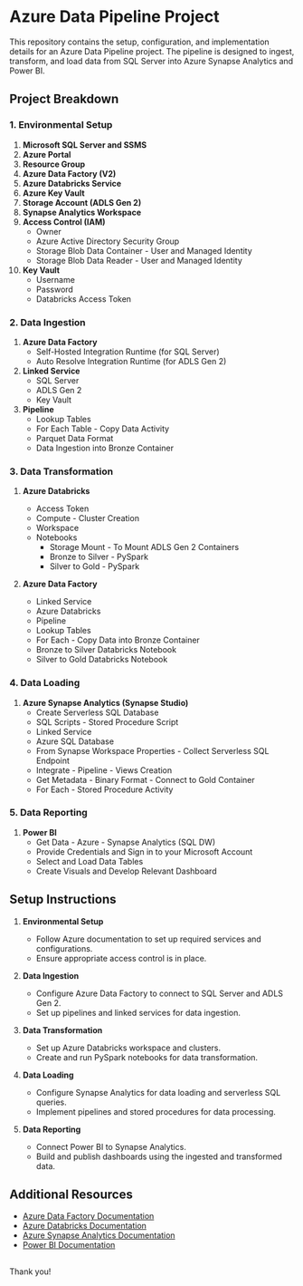 # Azure Data Pipeline Project

This repository contains the setup, configuration, and implementation details for an Azure Data Pipeline project. The pipeline is designed to ingest, transform, and load data from SQL Server into Azure Synapse Analytics and Power BI.

## Project Breakdown

### 1. Environmental Setup

1. **Microsoft SQL Server and SSMS**
2. **Azure Portal**
3. **Resource Group**
4. **Azure Data Factory (V2)**
5. **Azure Databricks Service**
6. **Azure Key Vault**
7. **Storage Account (ADLS Gen 2)**
8. **Synapse Analytics Workspace**
9. **Access Control (IAM)**
   - Owner
   - Azure Active Directory Security Group
   - Storage Blob Data Container - User and Managed Identity
   - Storage Blob Data Reader - User and Managed Identity
10. **Key Vault**
    - Username
    - Password
    - Databricks Access Token

### 2. Data Ingestion

1. **Azure Data Factory**
   - Self-Hosted Integration Runtime (for SQL Server)
   - Auto Resolve Integration Runtime (for ADLS Gen 2)
2. **Linked Service**
   - SQL Server
   - ADLS Gen 2
   - Key Vault
3. **Pipeline**
   - Lookup Tables
   - For Each Table - Copy Data Activity
   - Parquet Data Format
   - Data Ingestion into Bronze Container

### 3. Data Transformation

1. **Azure Databricks**
   - Access Token
   - Compute - Cluster Creation
   - Workspace
   - Notebooks
     - Storage Mount - To Mount ADLS Gen 2 Containers
     - Bronze to Silver - PySpark
     - Silver to Gold - PySpark

2. **Azure Data Factory**
   - Linked Service
   - Azure Databricks
   - Pipeline
   - Lookup Tables
   - For Each - Copy Data into Bronze Container
   - Bronze to Silver Databricks Notebook
   - Silver to Gold Databricks Notebook

### 4. Data Loading

1. **Azure Synapse Analytics (Synapse Studio)**
   - Create Serverless SQL Database
   - SQL Scripts - Stored Procedure Script
   - Linked Service
   - Azure SQL Database
   - From Synapse Workspace Properties - Collect Serverless SQL Endpoint
   - Integrate - Pipeline - Views Creation
   - Get Metadata - Binary Format - Connect to Gold Container
   - For Each - Stored Procedure Activity

### 5. Data Reporting

1. **Power BI**
   - Get Data - Azure - Synapse Analytics (SQL DW)
   - Provide Credentials and Sign in to your Microsoft Account
   - Select and Load Data Tables
   - Create Visuals and Develop Relevant Dashboard

## Setup Instructions

1. **Environmental Setup**
   - Follow Azure documentation to set up required services and configurations.
   - Ensure appropriate access control is in place.

2. **Data Ingestion**
   - Configure Azure Data Factory to connect to SQL Server and ADLS Gen 2.
   - Set up pipelines and linked services for data ingestion.

3. **Data Transformation**
   - Set up Azure Databricks workspace and clusters.
   - Create and run PySpark notebooks for data transformation.

4. **Data Loading**
   - Configure Synapse Analytics for data loading and serverless SQL queries.
   - Implement pipelines and stored procedures for data processing.

5. **Data Reporting**
   - Connect Power BI to Synapse Analytics.
   - Build and publish dashboards using the ingested and transformed data.

## Additional Resources

- [Azure Data Factory Documentation](https://docs.microsoft.com/en-us/azure/data-factory/)
- [Azure Databricks Documentation](https://docs.microsoft.com/en-us/azure/databricks/)
- [Azure Synapse Analytics Documentation](https://docs.microsoft.com/en-us/azure/synapse-analytics/)
- [Power BI Documentation](https://docs.microsoft.com/en-us/power-bi/)

##

Thank you!
